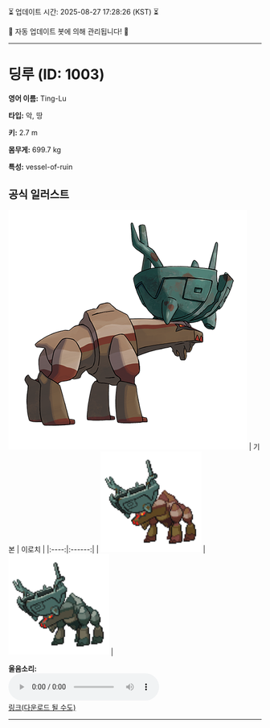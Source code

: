 
⏳ 업데이트 시간: 2025-08-27 17:28:26 (KST) ⏳

🤖 자동 업데이트 봇에 의해 관리됩니다! 🤖

---

# 딩루 (ID: 1003)
**영어 이름:** Ting-Lu

**타입:** 악, 땅

**키:** 2.7 m

**몸무게:** 699.7 kg

**특성:** vessel-of-ruin

## 공식 일러스트
![](https://raw.githubusercontent.com/PokeAPI/sprites/master/sprites/pokemon/other/official-artwork/1003.png)
| 기본 | 이로치 |
|:----:|:------:|
| <img src="https://raw.githubusercontent.com/PokeAPI/sprites/master/sprites/pokemon/1003.png" width="200"> | <img src="https://raw.githubusercontent.com/PokeAPI/sprites/master/sprites/pokemon/shiny/1003.png" width="200"> |

**울음소리:**<br><audio controls src="https://raw.githubusercontent.com/PokeAPI/cries/main/cries/pokemon/latest/1003.ogg"></audio><br> [링크(다운로드 될 수도)](https://raw.githubusercontent.com/PokeAPI/cries/main/cries/pokemon/latest/1003.ogg)


---
